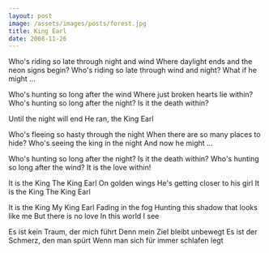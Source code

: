```yaml
---
layout: post
image: /assets/images/posts/forest.jpg
title: King Earl
date: 2008-11-26
---
```


Who's riding so late through night and wind
Where daylight ends and the neon signs begin?
Who's riding so late through wind and night?
What if he might …

Who's hunting so long after the wind
Where just broken hearts lie within?
Who's hunting so long after the night?
Is it the death within?

Until the night will end
He ran, the King Earl

Who's fleeing so hasty through the night
When there are so many places to hide?
Who's seeing the king in the night
And now he might …

Who's hunting so long after the night?
Is it the death within?
Who's hunting so long after the wind?
It is the love within!

It is the King
The King Earl
On golden wings
He's getting closer to his girl
It is the King
The King Earl

It is the King
My King Earl
Fading in the fog
Hunting this shadow that looks like me
But there is no love
In this world I see

Es ist kein Traum, der mich führt
Denn mein Ziel bleibt unbewegt
Es ist der Schmerz, den man spürt
Wenn man sich für immer schlafen legt